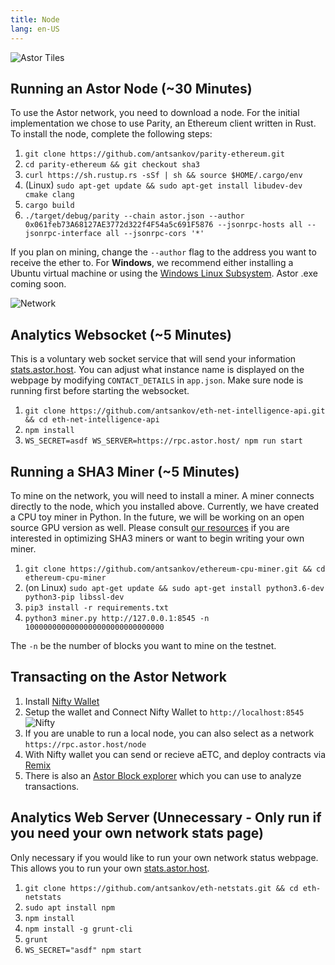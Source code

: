 ```yaml
---
title: Node
lang: en-US
---
```

![Astor Tiles](/tiles.png)

## Running an Astor Node (~30 Minutes)
To use the Astor network, you need to download a node. For the initial implementation we chose to use Parity, an Ethereum client written in Rust. To install the node, complete the following steps:

1. `git clone https://github.com/antsankov/parity-ethereum.git`
1. `cd parity-ethereum && git checkout sha3`
1. `curl https://sh.rustup.rs -sSf | sh && source $HOME/.cargo/env`
1. (Linux) `sudo apt-get update && sudo apt-get install libudev-dev cmake clang`
1. `cargo build`
1. `./target/debug/parity --chain astor.json --author 0x061feb73A68127AE3772d322f4F54a5c691F5876 --jsonrpc-hosts all --jsonrpc-interface all --jsonrpc-cors '*'`

If you plan on mining, change the `--author` flag to the address you want to receive the ether to. For **Windows**, we recommend either installing a Ubuntu virtual machine or using the [Windows Linux Subsystem](https://docs.microsoft.com/en-us/windows/wsl/install-win10). Astor .exe coming soon.

![Network](/network.png)

## Analytics Websocket (~5 Minutes) 

This is a voluntary web socket service that will send your information [stats.astor.host](https://stats.astor.host). You can adjust what instance name is displayed on the webpage by modifying `CONTACT_DETAILS` in `app.json`. Make sure node is running first before starting the websocket.

1. `git clone https://github.com/antsankov/eth-net-intelligence-api.git && cd eth-net-intelligence-api`
1. `npm install`
1. `WS_SECRET=asdf WS_SERVER=https://rpc.astor.host/ npm run start`

## Running a SHA3 Miner (~5 Minutes) 

To mine on the network, you will need to install a miner. A miner connects directly to the node, which you installed above. Currently, we have created a CPU toy miner in Python. In the future, we will be working on an open source GPU version as well. Please consult [our resources](/mine/) if you are interested in optimizing SHA3 miners or want to begin writing your own miner.

1. `git clone https://github.com/antsankov/ethereum-cpu-miner.git && cd ethereum-cpu-miner`
1. (on Linux) `sudo apt-get update && sudo apt-get install python3.6-dev python3-pip libssl-dev`
1. `pip3 install -r requirements.txt`
1. `python3 miner.py http://127.0.0.1:8545 -n 1000000000000000000000000000000`

The `-n` be the number of blocks you want to mine on the testnet.


## Transacting on the Astor Network

1. Install [Nifty Wallet](https://chrome.google.com/webstore/detail/nifty-wallet/jbdaocneiiinmjbjlgalhcelgbejmnid?hl=en) 
1. Setup the wallet and Connect Nifty Wallet to `http://localhost:8545`
![Nifty](/nifty.png)
1. If you are unable to run a local node, you can also select as a network `https://rpc.astor.host/node`
1. With Nifty wallet you can send or recieve aETC, and deploy contracts via [Remix](https://remix.ethereum.org)
1. There is also an [Astor Block explorer](https://explore.astor.host/) which you can use to analyze transactions.

## Analytics Web Server (Unnecessary - Only run if you need your own network stats page)

Only necessary if you would like to run your own network status webpage. This allows you to run your own [stats.astor.host](https://stats.astor.host).

1. `git clone https://github.com/antsankov/eth-netstats.git && cd eth-netstats`
1. `sudo apt install npm`
1. `npm install`
1. `npm install -g grunt-cli`
1. `grunt`
1. `WS_SECRET="asdf" npm start`